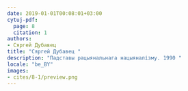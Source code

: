 ```yaml
---
date: 2019-01-01T00:08:01+03:00
cytuj-pdf:
  page: 8
  citation: 1
authors:
- Сяргей Дубавец 
title: "Сяргей Дубавец "
description: "Падставы рацыянальнага нацыяналізму. 1990 "
locale: "be_BY"
images:
- cites/8-1/preview.png
---
```

